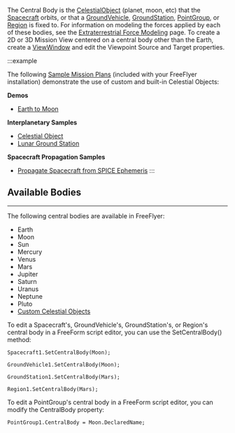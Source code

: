 The Central Body is the [CelestialObject](https://ai-solutions.com/_help_Files/celestial_objects.htm) (planet, moon, etc) that the [Spacecraft](https://ai-solutions.com/_help_Files/the_spacecraft_object.htm) orbits, or that a [GroundVehicle](https://ai-solutions.com/_help_Files/groundvehicles.htm), [GroundStation](https://ai-solutions.com/_help_Files/groundstations.htm), [PointGroup](https://ai-solutions.com/_help_Files/pointgroups.htm), or [Region](https://ai-solutions.com/_help_Files/regions.htm) is fixed to. For information on modeling the forces applied by each of these bodies, see the [Extraterrestrial Force Modeling](https://ai-solutions.com/_help_Files/extraterrestrial_force_modelin.htm) page. To create a 2D or 3D Mission View centered on a central body other than the Earth, create a [ViewWindow](https://ai-solutions.com/_help_Files/viewwindows.htm) and edit the Viewpoint Source and Target properties.

:::example

The following [Sample Mission Plans](https://ai-solutions.com/_help_Files/sample_mission_plans.htm) (included with your FreeFlyer installation) demonstrate the use of custom and built-in Celestial Objects:

**Demos**
- [Earth to Moon](https://ai-solutions.com/_help_Files/demos_smp.htm#achr_earthtomoon)

**Interplanetary Samples**
- [Celestial Object](https://ai-solutions.com/_help_Files/interplanetary_smp.htm#achr_celestial)
- [Lunar Ground Station](https://ai-solutions.com/_help_Files/interplanetary_smp.htm#achr_lunargs)

**Spacecraft Propagation Samples**
- [Propagate Spacecraft from SPICE Ephemeris](https://ai-solutions.com/_help_Files/propagation_smp.htm#achr_spicesc)
:::

## Available Bodies
---
The following central bodies are available in FreeFlyer:
- Earth
- Moon
- Sun
- Mercury
- Venus
- Mars
- Jupiter
- Saturn
- Uranus
- Neptune
- Pluto
- [Custom Celestial Objects](https://ai-solutions.com/_help_Files/celestial_objects.htm)

To edit a Spacecraft's, GroundVehicle's, GroundStation's, or Region's central body in a FreeForm script editor, you can use the SetCentralBody() method:

```
Spacecraft1.SetCentralBody(Moon);

GroundVehicle1.SetCentralBody(Moon);

GroundStation1.SetCentralBody(Mars);

Region1.SetCentralBody(Mars);
```

To edit a PointGroup's central body in a FreeForm script editor, you can modify the CentralBody property:

```
PointGroup1.CentralBody = Moon.DeclaredName;
```
